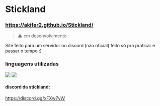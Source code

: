 # Stickland

### https://akifer2.github.io/Stickland/

> ⚠️ em desenvolvimento

 Site feito para um servidor no discord (não oficial) feito só pra praticar e passar o tempo :)

### linguagens utilizadas

<img src= "https://img.shields.io/badge/HTML5-E34F26?style=for-the-badge&logo=html5&logoColor=white">
<img src= "https://img.shields.io/badge/CSS3-1572B6?style=for-the-badge&logo=css3&logoColor=white">


#### discord da stickland:

<a target = "blank">https://discord.gg/xFXw7vW<a>
